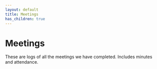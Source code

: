 ```yaml
---
layout: default
title: Meetings
has_children: true
---
```


# Meetings

These are logs of all the meetings we have completed. Includes minutes and attendance.